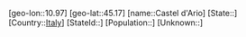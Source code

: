 ﻿---
location: [45.17,10.97]
type: City
tags:
- geo/City


SpocWebEntityId: 29505
isDeleted: false
confidential: public

---
[geo-lon::10.97]
[geo-lat::45.17]
[name::Castel d'Ario]
[State::]
[Country::[Italy](geo/Continent/Europe/Italy.md)]
[StateId::]
[Population::]
[Unknown::]

